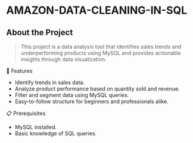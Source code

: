 # AMAZON-DATA-CLEANING-IN-SQL

## About the Project

>This project is a data analysis tool that identifies sales trends and underperforming products using MySQL and provides actionable insights through data visualization.

🚀 Features
- Identify trends in sales data.
- Analyze product performance based on quantity sold and revenue.
- Filter and segment data using MySQL queries.
- Easy-to-follow structure for beginners and professionals alike.

📋 Prerequisites
- MySQL installed.
- Basic knowledge of SQL queries.
